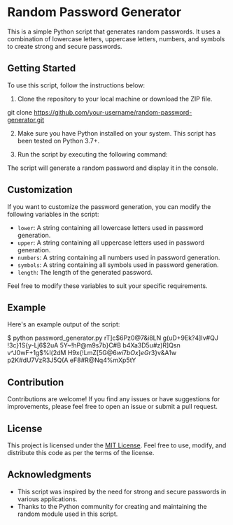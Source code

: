 # Random Password Generator
This is a simple Python script that generates random passwords. It uses a combination of lowercase letters, uppercase letters, numbers, and symbols to create strong and secure passwords.

## Getting Started
To use this script, follow the instructions below:

1. Clone the repository to your local machine or download the ZIP file.

git clone https://github.com/your-username/random-password-generator.git



2. Make sure you have Python installed on your system. This script has been tested on Python 3.7+.

3. Run the script by executing the following command:


The script will generate a random password and display it in the console.

## Customization
If you want to customize the password generation, you can modify the following variables in the script:

- `lower`: A string containing all lowercase letters used in password generation.
- `upper`: A string containing all uppercase letters used in password generation.
- `numbers`: A string containing all numbers used in password generation.
- `symbols`: A string containing all symbols used in password generation.
- `length`: The length of the generated password.

Feel free to modify these variables to suit your specific requirements.

## Example
Here's an example output of the script:

$ python password_generator.py
rT]c$6Pz0@7&i8LN
g(uD+9Ek?4]Iv#QJ
!3c}1S{y-Lj6$2uA
5Y~!hP@m9s7b}C#B
b4Xa3D5u#z)R]Qsn
v^J0wF+1g$%l(2dM
H9x{!LmZ[5G$@6wi
7bOx]eG$r3}v&A1w
p2K#dU7VzR3J5Q(A
eF8#R@Nq4%mXp5tY


## Contribution
Contributions are welcome! If you find any issues or have suggestions for improvements, please feel free to open an issue or submit a pull request.

## License
This project is licensed under the [MIT License](LICENSE). Feel free to use, modify, and distribute this code as per the terms of the license.

## Acknowledgments
- This script was inspired by the need for strong and secure passwords in various applications.
- Thanks to the Python community for creating and maintaining the random module used in this script.
